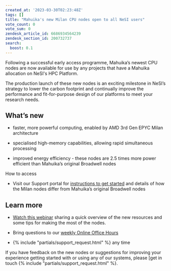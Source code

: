 ```yaml
---
created_at: '2023-03-30T02:23:48Z'
tags: []
title: "Mahuika's new Milan CPU nodes open to all NeSI users"
vote_count: 0
vote_sum: 0
zendesk_article_id: 6686934564239
zendesk_section_id: 200732737
search:
  boost: 0.1
---
```


Following a successful early access programme, Mahuika’s newest CPU
nodes are now available for use by any projects that have a Mahuika
allocation on NeSI's HPC Platform.

The production launch of these new nodes is an exciting milestone in
NeSI’s strategy to lower the carbon footprint and continually improve
the performance and fit-for-purpose design of our platforms to meet your
research needs.

## What’s new

- faster, more powerful computing, enabled by AMD 3rd Gen EPYC Milan
    architecture

- specialised high-memory capabilities, allowing rapid simultaneous
    processing

- improved energy efficiency - these nodes are 2.5 times more power
    efficient than Mahuika’s original Broadwell nodes

How to access

- Visit our Support portal for [instructions to get
    started](../../Scientific_Computing/Running_Jobs_on_Maui_and_Mahuika/Milan_Compute_Nodes.md)
    and details of how the Milan nodes differ from Mahuika’s original
    Broadwell nodes

## Learn more

- [Watch this webinar](https://youtu.be/IWRZLl__uhg) sharing a quick
    overview of the new resources and some tips for making the most of
    the nodes.

- Bring questions to our [weekly Online Office
    Hours](../../Getting_Started/Getting_Help/Weekly_Online_Office_Hours.md)

- {% include "partials/support_request.html" %}
    any time

If you have feedback on the new nodes or suggestions for improving your
experience getting started with or using any of our systems, please [get
in touch {% include "partials/support_request.html" %}.
